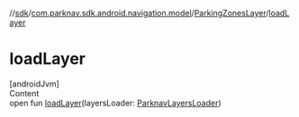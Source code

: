 //[sdk](../../../index.md)/[com.parknav.sdk.android.navigation.model](../index.md)/[ParkingZonesLayer](index.md)/[loadLayer](load-layer.md)



# loadLayer  
[androidJvm]  
Content  
open fun [loadLayer](load-layer.md)(layersLoader: [ParknavLayersLoader](../../com.parknav.sdk.android.navigation/-parknav-layers-loader/index.md))  



